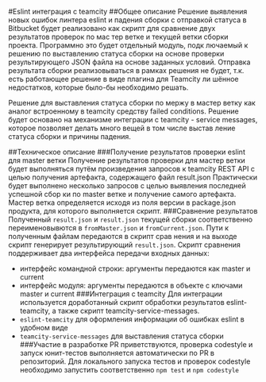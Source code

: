 #Eslint интеграция с teamcity
##Общее описание
Решение выявления новых ошибок линтера eslint и падения сборки с отправкой статуса в
Bitbucket будет реализовано как скрипт для сравнение двух результатов проверок по мас
тер ветке и текущей ветки сборки проекта. Программно это будет отдельный модуль, подк
лючаемый к решению по выставлению статуса сборки на основе проверки результирующего
JSON файла на основе заданных условий. Отправка результата сборки реализовываться в
рамках решения не будет, т.к. есть работающее решение в виде плагина для Teamcity ли
шённое недостатков, которые было-бы необходимо решать.

Решение для выставления статуса сборки по мержу в мастер ветку как аналог встроенному
в teamcity средству failed conditions. Решение будет основано на механизме интеграции
с teamcity - service messages, которое позволяет делать много вещей в том числе выстав
ление статуса сборки и причины падения.

##Техническое описание
###Получение результатов проверки eslint для master ветки
Получение результатов проверки для мастер ветки будет выполняться путём произведения
запросов к teamcity REST API с целью получения артефакта, содержащего файл result.json
Практически будет выполнено несколько запросов с целью выявления последней успешной сбор
ки по master ветке и получение самого артефакта. Мастер ветка определяется исходя из поля
версии в package.json продукта, для которого выполняется скрипт.
###Сравнение результатов
Полученный `result.json` и `result.json` текущей сборки соответственно переименовывются в 
`fromMaster.json` и `fromCurrent.json`. Пути к полученным файлам передаются в скрипт срав
нения и на выходе скрипт генерирует результирующий `result.json`.
Скрипт сравнения поддерживает два интерфейса передачи входных данных:
* интерфейс командной строки:
  аргументы передаются как master и current
* интерфейс модуля:
  аргументы передаются в объекте с ключами master и current
###Интеграция с teamcity
Для интеграции используется доработанный скрипт обработки результатов eslint-teamcity,
а также скрипт teamcity-service-messages.
* `eslint-teamcity` для оформления информации об ошибках eslint в удобном виде
* `teamcity-service-messages` для выставления статуса сборки
###Участие в разработке
PR приветствуются, проверка codestyle и запуск юнит-тестов выполняется автоматически
по PR в репозиторий. Для локального запуска тестов и проверок codestyle необходимо запустить
соответственно `npm test` и `npm codestyle`
